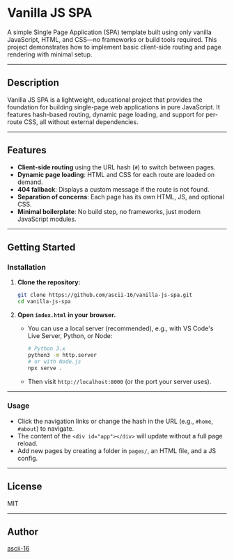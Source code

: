 # Vanilla JS SPA

A simple Single Page Application (SPA) template built using only vanilla JavaScript, HTML, and CSS—no frameworks or build tools required. This project demonstrates how to implement basic client-side routing and page rendering with minimal setup.

---

## Description

Vanilla JS SPA is a lightweight, educational project that provides the foundation for building single-page web applications in pure JavaScript. It features hash-based routing, dynamic page loading, and support for per-route CSS, all without external dependencies.

---

## Features

- **Client-side routing** using the URL hash (`#`) to switch between pages.
- **Dynamic page loading**: HTML and CSS for each route are loaded on demand.
- **404 fallback**: Displays a custom message if the route is not found.
- **Separation of concerns**: Each page has its own HTML, JS, and optional CSS.
- **Minimal boilerplate**: No build step, no frameworks, just modern JavaScript modules.

---

## Getting Started

### Installation

1. **Clone the repository:**
   ```sh
   git clone https://github.com/ascii-16/vanilla-js-spa.git
   cd vanilla-js-spa
   ```

2. **Open `index.html` in your browser.**
   - You can use a local server (recommended), e.g., with VS Code's Live Server, Python, or Node:
     ```sh
     # Python 3.x
     python3 -m http.server
     # or with Node.js
     npx serve .
     ```
   - Then visit `http://localhost:8000` (or the port your server uses).

---

### Usage

- Click the navigation links or change the hash in the URL (e.g., `#home`, `#about`) to navigate.
- The content of the `<div id="app"></div>` will update without a full page reload.
- Add new pages by creating a folder in `pages/`, an HTML file, and a JS config.

---

## License

MIT

---

## Author

[ascii-16](https://github.com/ascii-16)
